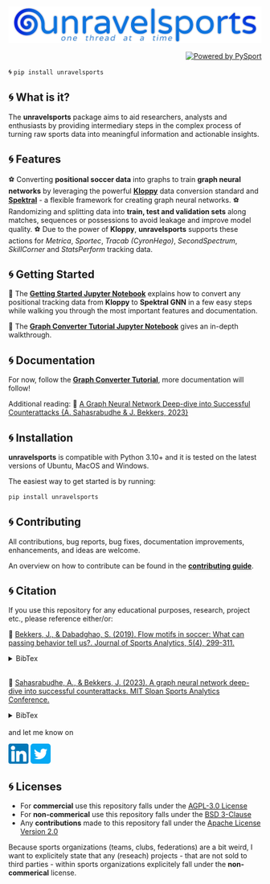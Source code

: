 ![unravelsports logo](https://github.com/UnravelSports/unravelsports.github.io/blob/main/imgs/unravelsports-5500x800-4.png?raw=true)
<div align="right">

[![Powered by PySport](https://img.shields.io/badge/powered%20by-PySport-orange.svg?style=flat&colorA=104467&colorB=007D8A)](https://pysport.org)
</div>

🌀 `pip install unravelsports`


🌀 What is it?
-----

The **unravelsports** package aims to aid researchers, analysts and enthusiasts by providing intermediary steps in the complex process of turning raw sports data into meaningful information and actionable insights.

🌀 Features
-----

⚽ Converting **positional soccer data** into graphs to train **graph neural networks** by leveraging the powerful [**Kloppy**](https://github.com/PySport/kloppy/tree/master) data conversion standard and [**Spektral**](https://github.com/danielegrattarola/spektral) - a flexible framework for creating graph neural networks. 
⚽ Randomizing and splitting data into **train, test and validation sets** along matches, sequences or possessions to avoid leakage and improve model quality.
⚽ Due to the power of **Kloppy**, **unravelsports** supports these actions for _Metrica_, _Sportec_, _Tracab (CyronHego)_, _SecondSpectrum_, _SkillCorner_ and _StatsPerform_ tracking data.

🌀 Getting Started
-----
📖 The [**Getting Started Jupyter Notebook**](examples/0_getting_started.ipynb) explains how to convert any positional tracking data from **Kloppy** to **Spektral GNN** in a few easy steps while walking you through the most important features and documentation.

📖 The [**Graph Converter Tutorial Jupyter Notebook**](examples/1_tutorial_graph_converter.ipynb) gives an in-depth walkthrough.

🌀 Documentation
-----
For now, follow the [**Graph Converter Tutorial**](examples/1_tutorial_graph_converter.ipynb), more documentation will follow!

Additional reading:
📖 [A Graph Neural Network Deep-dive into Successful Counterattacks {A. Sahasrabudhe & J. Bekkers, 2023}](https://github.com/USSoccerFederation/ussf_ssac_23_soccer_gnn/tree/main)

🌀 Installation
----
**unravelsports** is compatible with Python 3.10+ and it is tested on the latest versions of Ubuntu, MacOS and Windows.

The easiest way to get started is by running:

```bash
pip install unravelsports
```

🌀 Contributing
----
All contributions, bug reports, bug fixes, documentation improvements, enhancements, and ideas are welcome.

An overview on how to contribute can be found in the [**contributing guide**](CONTRIBUTING.md).

🌀 Citation
----
If you use this repository for any educational purposes, research, project etc., please reference either/or:

📎 [Bekkers, J., & Dabadghao, S. (2019). Flow motifs in soccer: What can passing behavior tell us?. Journal of Sports Analytics, 5(4), 299-311.](https://content.iospress.com/download/journal-of-sports-analytics/jsa190290?id=journal-of-sports-analytics%2Fjsa190290)
<details>
<summary>BibTex</summary>
<pre>
@article{bekkers2019flow,
  title={Flow motifs in soccer: What can passing behavior tell us?},
  author={Bekkers, Joris and Dabadghao, Shaunak},
  journal={Journal of Sports Analytics},
  volume={5},
  number={4},
  pages={299--311},
  year={2019},
  publisher={IOS Press}
}
</pre>
</details>

<br>

📎 [Sahasrabudhe, A., & Bekkers, J. (2023). A graph neural network deep-dive into successful counterattacks. MIT Sloan Sports Analytics Conference.](https://ussf-ssac-23-soccer-gnn.s3.us-east-2.amazonaws.com/public/Sahasrabudhe_Bekkers_SSAC23.pdf)
<details>
<summary>BibTex</summary>
<pre>
@inproceedings{sahasrabudhe2023graph,
  title={A Graph Neural Network deep-dive into successful counterattacks},
  author={Sahasrabudhe, Amod and Bekkers, Joris},
  booktitle={17th Annual MIT Sloan Sports Analytics Conference. Boston, MA, USA: MIT},
  pages={15},
  year={2023}
}
</pre>
</details>
<br>
and let me know on

[<img alt="alt_text" width="40px" src="https://github.com/USSoccerFederation/ussf_ssac_23_soccer_gnn/blob/main/img/linkedin.png?raw=true"/>](https://www.linkedin.com/in/joris-bekkers-33138288/)
[<img alt="alt_text" width="40px" src="https://github.com/USSoccerFederation/ussf_ssac_23_soccer_gnn/blob/main/img/twitter.png?raw=true"/>](https://twitter.com/unravelsports)

🌀 Licenses
----
- For **commercial** use this repository falls under the [AGPL-3.0 License](LICENSE-COMMERCIAL)
- For **non-commerical** use this repository falls under the [BSD 3-Clause](LICENSE-NON-COMMERICIAL)
- Any **contributions** made to this repository fall under the [Apache License Version 2.0](LICENSE-3-CONTRIBUTING)

Because sports organizations (teams, clubs, federations) are a bit weird, I want to explicitely state that any (reseach) projects - that are not sold to third parties - within sports organizations explicitely fall under the **non-commerical** license.